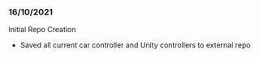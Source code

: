 ### 16/10/2021

Initial Repo Creation
 - Saved all current car controller and Unity controllers to external repo